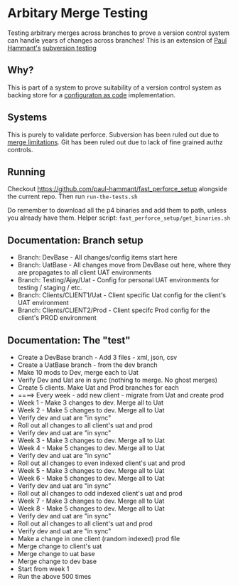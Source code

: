 # Arbitary Merge Testing
Testing arbitrary merges across branches to prove a version control system can handle years of changes across branches! This is an extension of [Paul Hammant's](http://paulhammant.com/) [subversion testing](https://github.com/paul-hammant/subversion_testing)

## Why?
This is part of a system to prove suitability of a version control system as backing store for a [configuraton as code](http://paulhammant.com/categories.html#configuration_as_code) implementation.

## Systems
This is purely to validate perforce. Subversion has been ruled out due to [merge limitations](http://paulhammant.com/categories.html#source-control). Git has been ruled out due to lack of fine grained authz controls.

## Running
Checkout https://github.com/paul-hammant/fast_perforce_setup alongside the current repo. Then run `run-the-tests.sh`

Do remember to download all the p4 binaries and add them to path, unless you already have them. Helper script: `fast_perforce_setup/get_binaries.sh`

## Documentation: Branch setup
* Branch: DevBase - All changes/config items start here
* Branch: UatBase - All changes move from DevBase out here, where they are propagates to all client UAT environments
* Branch: Testing/Ajay/Uat - Config for personal UAT environments for testing / staging / etc.
* Branch: Clients/CLIENT1/Uat - Client specific Uat config for the client's UAT environment
* Branch: Clients/CLIENT2/Prod - Client specifc Prod config for the client's PROD environment

## Documentation: The "test"
* Create a DevBase branch - Add 3 files - xml, json, csv
* Create a UatBase branch - from the dev branch
* Make 10 mods to Dev, merge each to Uat
* Verify Dev and Uat are in sync (nothing to merge. No ghost merges)
* Create 5 clients. Make Uat and Prod branches for each
* ====> Every week - add new client - migrate from Uat and create prod
* Week 1 - Make 3 changes to dev. Merge all to Uat
* Week 2 - Make 5 changes to dev. Merge all to Uat
* Verify dev and uat are "in sync"
* Roll out all changes to all client's uat and prod
* Verify dev and uat are "in sync"
* Week 3 - Make 3 changes to dev. Merge all to Uat
* Week 4 - Make 5 changes to dev. Merge all to Uat
* Verify dev and uat are "in sync"
* Roll out all changes to even indexed client's uat and prod
* Week 5 - Make 3 changes to dev. Merge all to Uat
* Week 6 - Make 5 changes to dev. Merge all to Uat
* Verify dev and uat are "in sync"
* Roll out all changes to odd indexed client's uat and prod
* Week 7 - Make 3 changes to dev. Merge all to Uat
* Week 8 - Make 5 changes to dev. Merge all to Uat
* Verify dev and uat are "in sync"
* Roll out all changes to all client's uat and prod
* Verify dev and uat are "in sync"
* Make a change in one client (random indexed) prod file
* Merge change to client's uat
* Merge change to uat base
* Merge change to dev base
* Start from week 1
* Run the above 500 times

